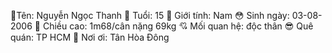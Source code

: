 👀Tên: Nguyễn Ngọc Thanh
🔫 Tuổi: 15
🤦 Giới tính: Nam
😳 Sinh ngày: 03-08-2006
💫 Chiều cao: 1m68/cân nặng 69kg
💘 Mối quan hệ: độc thân
😎 Quê quán: TP HCM
🤪 Nơi ơi: Tân Hòa Đông

<!---
Conan66225/Conan66225 is a ✨ special ✨ repository because its `README.md` (this file) appears on your GitHub profile.
You can click the Preview link to take a look at your changes.
--->
